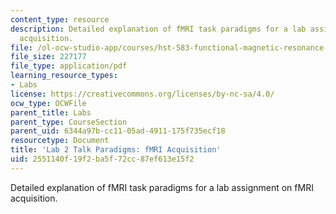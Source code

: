 ```yaml
---
content_type: resource
description: Detailed explanation of fMRI task paradigms for a lab assignment on fMRI
  acquisition.
file: /ol-ocw-studio-app/courses/hst-583-functional-magnetic-resonance-imaging-data-acquisition-and-analysis-fall-2008/2551140f19f2ba5f72cc87ef613e15f2_lab2_tasks.pdf
file_size: 227177
file_type: application/pdf
learning_resource_types:
- Labs
license: https://creativecommons.org/licenses/by-nc-sa/4.0/
ocw_type: OCWFile
parent_title: Labs
parent_type: CourseSection
parent_uid: 6344a97b-cc11-05ad-4911-175f735ecf18
resourcetype: Document
title: 'Lab 2 Talk Paradigms: fMRI Acquisition'
uid: 2551140f-19f2-ba5f-72cc-87ef613e15f2
---
```

Detailed explanation of fMRI task paradigms for a lab assignment on fMRI acquisition.